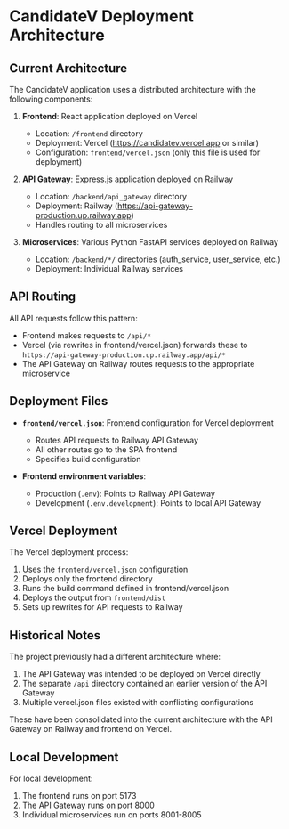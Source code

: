 # CandidateV Deployment Architecture

## Current Architecture

The CandidateV application uses a distributed architecture with the following components:

1. **Frontend**: React application deployed on Vercel
   - Location: `/frontend` directory
   - Deployment: Vercel (https://candidatev.vercel.app or similar)
   - Configuration: `frontend/vercel.json` (only this file is used for deployment)

2. **API Gateway**: Express.js application deployed on Railway
   - Location: `/backend/api_gateway` directory
   - Deployment: Railway (https://api-gateway-production.up.railway.app)
   - Handles routing to all microservices

3. **Microservices**: Various Python FastAPI services deployed on Railway
   - Location: `/backend/*/` directories (auth_service, user_service, etc.)
   - Deployment: Individual Railway services

## API Routing

All API requests follow this pattern:
- Frontend makes requests to `/api/*`
- Vercel (via rewrites in frontend/vercel.json) forwards these to `https://api-gateway-production.up.railway.app/api/*`
- The API Gateway on Railway routes requests to the appropriate microservice

## Deployment Files

- **`frontend/vercel.json`**: Frontend configuration for Vercel deployment
  - Routes API requests to Railway API Gateway
  - All other routes go to the SPA frontend
  - Specifies build configuration

- **Frontend environment variables**:
  - Production (`.env`): Points to Railway API Gateway
  - Development (`.env.development`): Points to local API Gateway

## Vercel Deployment

The Vercel deployment process:
1. Uses the `frontend/vercel.json` configuration
2. Deploys only the frontend directory
3. Runs the build command defined in frontend/vercel.json
4. Deploys the output from `frontend/dist`
5. Sets up rewrites for API requests to Railway

## Historical Notes

The project previously had a different architecture where:
1. The API Gateway was intended to be deployed on Vercel directly
2. The separate `/api` directory contained an earlier version of the API Gateway
3. Multiple vercel.json files existed with conflicting configurations

These have been consolidated into the current architecture with the API Gateway on Railway and frontend on Vercel.

## Local Development

For local development:
1. The frontend runs on port 5173
2. The API Gateway runs on port 8000
3. Individual microservices run on ports 8001-8005 
